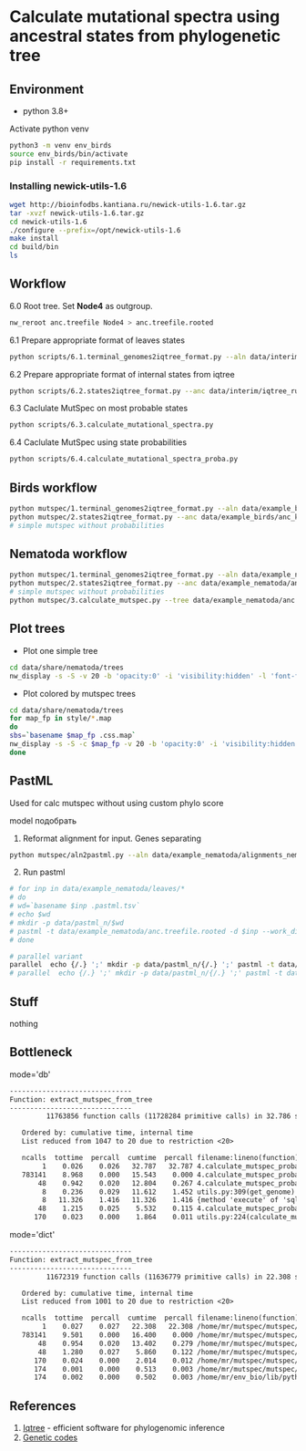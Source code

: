 # Calculate mutational spectra using ancestral states from phylogenetic tree

## Environment

- python 3.8+

Activate python venv

```bash
python3 -m venv env_birds
source env_birds/bin/activate
pip install -r requirements.txt
```

### Installing newick-utils-1.6

```bash
wget http://bioinfodbs.kantiana.ru/newick-utils-1.6.tar.gz
tar -xvzf newick-utils-1.6.tar.gz
cd newick-utils-1.6
./configure --prefix=/opt/newick-utils-1.6
make install
cd build/bin
ls
```

## Workflow

6.0 Root tree. Set **Node4** as outgroup.

```bash
nw_reroot anc.treefile Node4 > anc.treefile.rooted
```

6.1 Prepare appropriate format of leaves states

```bash
python scripts/6.1.terminal_genomes2iqtree_format.py --aln data/interim/alignments_birds_clean_clean --scheme data/interim/scheme_birds_genes.nex --out data/interim/leaves_birds_states.tsv
```

6.2 Prepare appropriate format of internal states from iqtree

```bash
python scripts/6.2.states2iqtree_format.py --anc data/interim/iqtree_runs/brun3/anc_kg/anc_kg.state --leaves data/interim/leaves_birds_states.tsv --out data/interim/anc_kg_states_birds.tsv
```

6.3 Caclulate MutSpec on most probable states

```bash
python scripts/6.3.calculate_mutational_spectra.py
```

6.4 Caclulate MutSpec using state probabilities

```bash
python scripts/6.4.calculate_mutational_spectra_proba.py
```

## Birds workflow

```bash
python mutspec/1.terminal_genomes2iqtree_format.py --aln data/example_birds/aln --scheme data/example_birds/scheme_birds_genes.nex --out data/example_birds/leaves_birds_states.tsv
python mutspec/2.states2iqtree_format.py --anc data/example_birds/anc_kg.state --leaves data/example_birds/leaves_birds_states.tsv --out data/example_birds/genes_states.tsv
# simple mutspec without probabilities

```

## Nematoda workflow

```bash
python mutspec/1.terminal_genomes2iqtree_format.py --aln data/example_nematoda/alignments_nematoda_clean --scheme data/example_nematoda/scheme_devilworm.nex --out data/example_nematoda/leaves_states_nematoda.tsv
python mutspec/2.states2iqtree_format.py --anc data/example_nematoda/anc_kg.state --leaves data/example_nematoda/leaves_states_nematoda.tsv --out data/example_nematoda/genes_states.tsv
# simple mutspec without probabilities
python mutspec/3.calculate_mutspec.py --tree data/example_nematoda/anc.treefile --anc data/example_nematoda/genes_states.tsv --leaves data/example_nematoda/leaves_states_nematoda.tsv
```

## Plot trees

- Plot one simple tree

```bash
cd data/share/nematoda/trees
nw_display -s -S -v 20 -b 'opacity:0' -i 'visibility:hidden' -l 'font-family:serif;font-style:italic;font-size:large' -d 'stroke-width:3' -w 1600 -R 30 ../anc.treefile.rooted > tree_base.svg
```

- Plot colored by mutspec trees

```bash
cd data/share/nematoda/trees
for map_fp in style/*.map
do 
sbs=`basename $map_fp .css.map`
nw_display -s -S -c $map_fp -v 20 -b 'opacity:0' -i 'visibility:hidden' -l 'font-family:serif;font-style:italic;font-size:large' -d 'stroke-width:2' -w 1600 ../anc.treefile.rooted > tree_${sbs}.svg
done
```

## PastML

Used for calc mutspec without using custom phylo score

model подобрать

1. Reformat alignment for input. Genes separating

```bash
python mutspec/aln2pastml.py --aln data/example_nematoda/alignments_nematoda_clean --scheme data/example_nematoda/scheme_devilworm.nex --outdir data/example_nematoda/leaves
```

2. Run pastml

```bash
# for inp in data/example_nematoda/leaves/*
# do
# wd=`basename $inp .pastml.tsv`
# echo $wd
# mkdir -p data/pastml_n/$wd
# pastml -t data/example_nematoda/anc.treefile.rooted -d $inp --work_dir $wd --html $wd/tree.html --threads 24
# done

# parallel variant
parallel  echo {/.} ';' mkdir -p data/pastml_n/{/.} ';' pastml -t data/example_nematoda/anc.treefile.rooted -d {} --work_dir data/pastml_n/{/.} --html data/pastml_n/{/.}/tree.html --threads 2 ::: data/example_nematoda/leaves/*
# parallel  echo {/.} ';' mkdir -p data/pastml_n/{/.} ';' pastml -t data/example_nematoda/anc.treefile.rooted -d {} --work_dir data/pastml_n/{/.} --html data/pastml_n/{/.}/tree.html --threads 8 ::: data/example_nematoda/leaves/ND4_pastml.tsv data/example_nematoda/leaves/CYTB_pastml.tsv data/example_nematoda/leaves/COX2_pastml.tsv
```

## Stuff

nothing

## Bottleneck

mode='db'

```txt
------------------------------
Function: extract_mutspec_from_tree
------------------------------
         11763856 function calls (11728284 primitive calls) in 32.786 seconds

   Ordered by: cumulative time, internal time
   List reduced from 1047 to 20 due to restriction <20>

   ncalls  tottime  percall  cumtime  percall filename:lineno(function)
        1    0.026    0.026   32.787   32.787 4.calculate_mutspec_proba.py:100(extract_mutspec_from_tree)
   783141    8.968    0.000   15.543    0.000 4.calculate_mutspec_proba.py:292(sample_context_fast)
       48    0.942    0.020   12.804    0.267 4.calculate_mutspec_proba.py:208(extract_mutations)
        8    0.236    0.029   11.612    1.452 utils.py:309(get_genome)
        8   11.326    1.416   11.326    1.416 {method 'execute' of 'sqlite3.Cursor' objects}
       48    1.215    0.025    5.532    0.115 4.calculate_mutspec_proba.py:264(collect_state_freqs)
      170    0.023    0.000    1.864    0.011 utils.py:224(calculate_mutspec)
```

mode='dict'

```txt
------------------------------
Function: extract_mutspec_from_tree
------------------------------
         11672319 function calls (11636779 primitive calls) in 22.308 seconds

   Ordered by: cumulative time, internal time
   List reduced from 1001 to 20 due to restriction <20>

   ncalls  tottime  percall  cumtime  percall filename:lineno(function)
        1    0.027    0.027   22.308   22.308 /home/mr/mutspec/mutspec/4.calculate_mutspec_proba.py:100(extract_mutspec_from_tree)
   783141    9.501    0.000   16.400    0.000 /home/mr/mutspec/mutspec/4.calculate_mutspec_proba.py:292(sample_context_fast)
       48    0.954    0.020   13.402    0.279 /home/mr/mutspec/mutspec/4.calculate_mutspec_proba.py:208(extract_mutations)
       48    1.280    0.027    5.860    0.122 /home/mr/mutspec/mutspec/4.calculate_mutspec_proba.py:264(collect_state_freqs)
      170    0.024    0.000    2.014    0.012 /home/mr/mutspec/mutspec/utils.py:224(calculate_mutspec)
      174    0.001    0.000    0.513    0.003 /home/mr/mutspec/mutspec/4.calculate_mutspec_proba.py:324(dump_table)
      174    0.002    0.000    0.502    0.003 /home/mr/env_bio/lib/python3.8/site-packages/pandas/core/generic.py:3388(to_csv)
```

## References

1. [Iqtree](http://www.iqtree.org/) - efficient software for phylogenomic inference
2. [Genetic codes](https://www.ncbi.nlm.nih.gov/Taxonomy/Utils/wprintgc.cgi?chapter=tgencodes#SG1)
